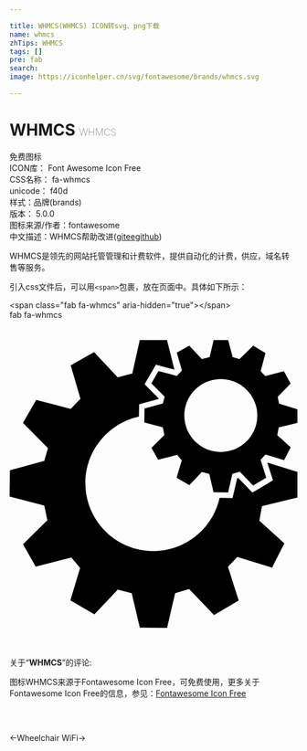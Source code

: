 ```yaml
---

title: WHMCS(WHMCS) ICON转svg、png下载
name: whmcs
zhTips: WHMCS
tags: []
pre: fab
search: 
image: https://iconhelper.cn/svg/fontawesome/brands/whmcs.svg

---
```


# WHMCS  <small style="font-size: 60%;font-weight: 100">WHMCS</small>


<div class="detail-page">
<p>
<span><span class="badge-success badge">免费图标</span> </span>
<br/>
<span>
ICON库：
<span class="badge-secondary badge">Font Awesome Icon Free</span> 
</span>
<br/>
<span>
CSS名称：
<span class="badge-secondary badge">fa-whmcs</span> 
</span>
<br/>
<span>
unicode：
<span class="badge-secondary badge">f40d</span> 
<copy-btn content='f40d' btn-title=""></copy-btn>
<copy-btn :content='String.fromCodePoint(parseInt("f40d", 16))' btn-title="复制U"></copy-btn>
</span><br/><span>样式：<span class="badge-light badge">品牌(brands)</span></span>
<br/>
<span>
版本：
<span class="badge-secondary badge">5.0.0</span> 
</span>
<br/>
<span>图标来源/作者：<span class="badge-light badge">fontawesome</span></span> 
<br/>
<span class="zh-detail">中文描述：<span class="badge-primary badge">WHMCS</span><span class="help-link"><span>帮助改进</span>(<a href="https://gitee.com/liuwave/icon-helper/edit/master/json/fontawesome/brands/whmcs.json" target="_blank" rel="noopener noreferrer">gitee</a><a href="https://github.com/liuwave/icon-helper/edit/master/json/fontawesome/brands/whmcs.json" target="_blank" rel="noopener noreferrer">github</a></span>)</span><br/>
</p>
</div><div class="description description alert alert-light">WHMCS是领先的网站托管管理和计费软件，提供自动化的计费，供应，域名转售等服务。</div>
<div class="alert alert-dark">
  <i class="fab fa-whmcs fa-xs"></i>
  <i class="fab fa-whmcs fa-sm"></i>
  <i class="fab fa-whmcs fa-lg"></i>
  <i class="fab fa-whmcs fa-2x"></i>
  <i class="fab fa-whmcs fa-3x"></i>
  <i class="fab fa-whmcs fa-5x"></i>
  <i class="fab fa-whmcs fa-7x"></i>
</div>
<div>
  <p>引入css文件后，可以用<code>&lt;span&gt;</code>包裹，放在页面中。具体如下所示：    
  </p>
  <div class="alert alert-primary" style="font-size: 14px">
    &lt;span class="fab fa-whmcs" aria-hidden="true"&gt;&lt;/span&gt;
    <copy-btn content='<span class="fab fa-whmcs" aria-hidden="true"></span>'></copy-btn>
  </div>
  <div class="alert alert-secondary">
    <i class="fab fa-whmcs"
    style="font-size: 24px"
    aria-hidden="true"></i> fab fa-whmcs
    <copy-btn content="fab fa-whmcs" btn-title="复制图标名称"></copy-btn>
  </div>
</div>
<div id="svg" class="svg-wrap">
<svg xmlns="http://www.w3.org/2000/svg" viewBox="0 0 448 512"><path d="M448 161v-21.3l-28.5-8.8-2.2-10.4 20.1-20.7L427 80.4l-29 7.5-7.2-7.5 7.5-28.2-19.1-11.6-21.3 21-10.7-3.2-7-26.4h-22.6l-6.2 26.4-12.1 3.2-19.7-21-19.4 11 8.1 27.7-8.1 8.4-28.5-7.5-11 19.1 20.7 21-2.9 10.4-28.5 7.8-.3 21.7 28.8 7.5 2.4 12.1-20.1 19.9 10.4 18.5 29.6-7.5 7.2 8.6-8.1 26.9 19.9 11.6 19.4-20.4 11.6 2.9 6.7 28.5 22.6.3 6.7-28.8 11.6-3.5 20.7 21.6 20.4-12.1-8.8-28 7.8-8.1 28.8 8.8 10.3-20.1-20.9-18.8 2.2-12.1 29.1-7zm-119.2 45.2c-31.3 0-56.8-25.4-56.8-56.8s25.4-56.8 56.8-56.8 56.8 25.4 56.8 56.8c0 31.5-25.4 56.8-56.8 56.8zm72.3 16.4l46.9 14.5V277l-55.1 13.4-4.1 22.7 38.9 35.3-19.2 37.9-54-16.7-14.6 15.2 16.7 52.5-38.3 22.7-38.9-40.5-21.7 6.6-12.6 54-42.4-.5-12.6-53.6-21.7-5.6-36.4 38.4-37.4-21.7 15.2-50.5-13.7-16.1-55.5 14.1-19.7-34.8 37.9-37.4-4.8-22.8-54-14.1.5-40.9L54 219.9l5.7-19.7-38.9-39.4L41.5 125l53.6 14.1 15.2-15.7-15.2-52 36.4-20.7 36.8 39.4L191 84l11.6-52H245l11.6 45.9L234 72l-6.3-1.7-3.3 5.7-11 19.1-3.3 5.6 4.6 4.6 17.2 17.4-.3 1-23.8 6.5-6.2 1.7-.1 6.4-.2 12.9C153.8 161.6 118 204 118 254.7c0 58.3 47.3 105.7 105.7 105.7 50.5 0 92.7-35.4 103.2-82.8l13.2.2 6.9.1 1.6-6.7 5.6-24 1.9-.6 17.1 17.8 4.7 4.9 5.8-3.4 20.4-12.1 5.8-3.5-2-6.5-6.8-21.2z"/></svg>
</div>
<detail full-name='fa-whmcs'></detail>
<div class="icon-detail__container">
<p>关于“<b>WHMCS</b>”的评论:</p>
</div>
<Vssue title="关于“WHMCS”的评论" />    
<div><p>图标WHMCS来源于Fontawesome Icon Free，可免费使用，更多关于  Fontawesome Icon Free的信息，参见：<a target="_blank" href="https://iconhelper.cn/fontawesome.html">Fontawesome Icon Free</a>
</p></div>

<div style="padding:2rem 0 " class="page-nav"><p class="inner"><span class="prev">←<router-link to="/icon/solid/wheelchair.html">Wheelchair</router-link></span> <span class="next"><router-link to="/icon/solid/wifi.html">WiFi</router-link>→</span></p></div>
